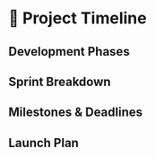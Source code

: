 # 📆 Project Timeline

## Development Phases

## Sprint Breakdown

## Milestones & Deadlines

## Launch Plan